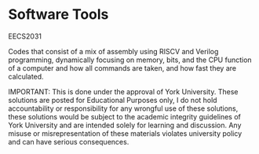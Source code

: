 # Software Tools
EECS2031

Codes that consist of a mix of assembly using RISCV and Verilog programming, dynamically focusing on memory, bits, and the CPU function of a computer and how all commands are taken, and how fast they are calculated.

IMPORTANT: This is done under the approval of York University. These solutions are posted for Educational Purposes only, I do not hold accountability or responsibility for any wrongful use of these solutions, these solutions would be subject to the academic integrity guidelines of York University and are intended solely for learning and discussion. Any misuse or misrepresentation of these materials violates university policy and can have serious consequences.
